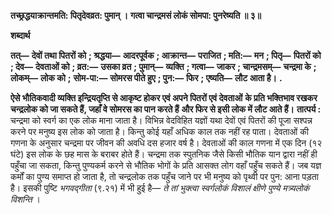 **तच्छ्रद्धयाक्रान्तमति: पितृदेवव्रत: पुमान् ।** **गत्वा चान्द्रमसं लोकं सोमपा: पुनरेष्यति ॥ ३॥** 

**शब्दार्थ** 

**तत्—** **देवों तथा पितरों को** **; श्रद्धया—** **आदरपूर्वक** **; आक्रान्त—** **पराजित** **; मति:—** **मन** **; पितृ—** **पितरों को** **; देव—** **देवताओं को** **; व्रत:—** **उसका व्रत** **; पुमान्—** **व्यक्ति** **; गत्वा—** **जाकर** **; चान्द्रमसम्—** **चन्द्रमा के** **; लोकम्—** **लोक को** **;** **सोम-पा:—** **सोमरस पीते हुए** **; पुन:—** **फिर** **; एष्यति—** **लौट आता है।** **.** 

**ऐसे भौतिकवादी व्यक्ति इन्द्रियतृप्ति से आकृष्ट होकर एवं अपने पितरों एवं देवताओं** **के प्रति भक्तिभाव रखकर चन्द्रलोक को जा सकते हैं, जहाँ वे सोमरस का पान करते हैं** **और फिर से इसी लोक में लौट आते हैं।** **तात्पर्य :** चन्द्रमा को स्वर्ग का एक लोक माना जाता है। विभिन्न वेदविहित यज्ञों यथा देवों एवं पितरों की पूजा सश्पन्न करने पर मनुष्य इस लोक को जाता है। किन्तु कोई यहाँ अधिक काल तक नहीं रह पाता। देवताओं की गणना के अनुसार चन्द्रमा पर जीवन की अवधि दस हजार वर्ष है। देवताओं की काल गणना में एक दिन (१२ घंटे) इस लोक के छह मास के बराबर होते हैं। चन्द्रमा तक स्पुतनिक जैसे किसी भौतिक यान द्वारा नहीं ही पहुँचा जा सकता, किन्तु पुण्यकर्म करने से भौतिक भोगों के प्रति आसक्त लोग वहाँ पहुँच सकते हैं। जब यज्ञ कर्मों का पुण्य समाप्त हो जाता है, तो चन्द्रलोक तक पहुँच जाने पर भी मनुष्य को पृथ्वी पर पुन: आना पड़ता है। इसकी पुष्टि *भगवद्गीता* (९.२१) में भी हुई है— *ते तां भुक्त्वा* *स्वर्गलोकं विशालं क्षीणे पुण्ये मत्र्यलोकं विशन्ति* ।  
